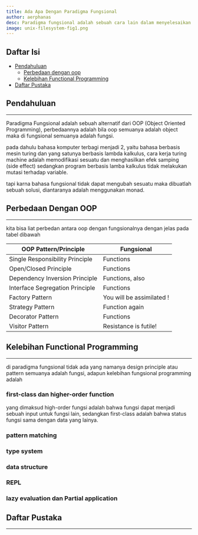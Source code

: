 ```yaml
---
title: Ada Apa Dengan Paradigma Fungsional
author: aerphanas
desc: Paradigma fungsional adalah sebuah cara lain dalam menyelesaikan masalah selain paradigma object oriented dan imperatif.
image: unix-filesystem-fig1.png
---
```


## Daftar Isi

- [Pendahuluan](#pendahuluan)
  - [Perbedaan dengan oop](#perbedaan-dengan-oop)
  - [Kelebihan Functional Programming](#kelebihan-functional-programming)
- [Daftar Pustaka](#daftar-pustaka)

## Pendahuluan

---

Paradigma Fungsional adalah sebuah alternatif dari OOP (Object Oriented Programming), perbedaannya adalah bila oop semuanya adalah object maka di fungsional semuanya adalah fungsi.

pada dahulu bahasa komputer terbagi menjadi 2, yaitu bahasa berbasis mesin turing dan yang satunya berbasis lambda kalkulus, cara kerja turing machine adalah memodifikasi sesuatu dan menghasilkan efek samping (side effect) sedangkan program berbasis lamba kalkulus tidak melakukan mutasi terhadap variable.

tapi karna bahasa fungsional tidak dapat mengubah sesuatu maka dibuatlah sebuah solusi, diantaranya adalah menggunakan monad.

## Perbedaan Dengan OOP

---

kita bisa liat perbedan antara oop dengan fungsionalnya dengan jelas pada tabel dibawah

| OOP Pattern/Principle               | Fungsional                |
| ----------------------------------- | ------------------------- |
| Single Responsibility Principle     | Functions                 |
| Open/Closed Principle               | Functions                 |
| Dependency Inversion Principle      | Functions, also           |
| Interface Segregation Principle     | Functions                 |
| Factory Pattern                     | You will be assimilated ! |
| Strategy Pattern                    | Function again            |
| Decorator Pattern                   | Functions                 |
| Visitor Pattern                     | Resistance is futile!     |

## Kelebihan Functional Programming

---

di paradigma fungsional tidak ada yang namanya design principle atau pattern semuanya adalah fungsi, adapun kelebihan fungsional programming adalah

### first-class dan higher-order function

yang dimaksud high-order fungsi adalah bahwa fungsi dapat menjadi sebuah input untuk fungsi lain, sedangkan first-class adalah bahwa status fungsi sama dengan data yang lainya.

### pattern matching



### type system

### data structure

### REPL

### lazy evaluation dan Partial application

## Daftar Pustaka

---
